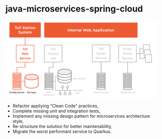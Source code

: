 # java-microservices-spring-cloud

![image info](./application_design.png)

- Refactor appliying "Clean Code" practices,
- Complete missing unit and integration tests,
- Implement any missing design pattern for microservices architecture style,
- Re-structure the solution for better maintenability,
- Migrate the worst performant service to Quarkus.